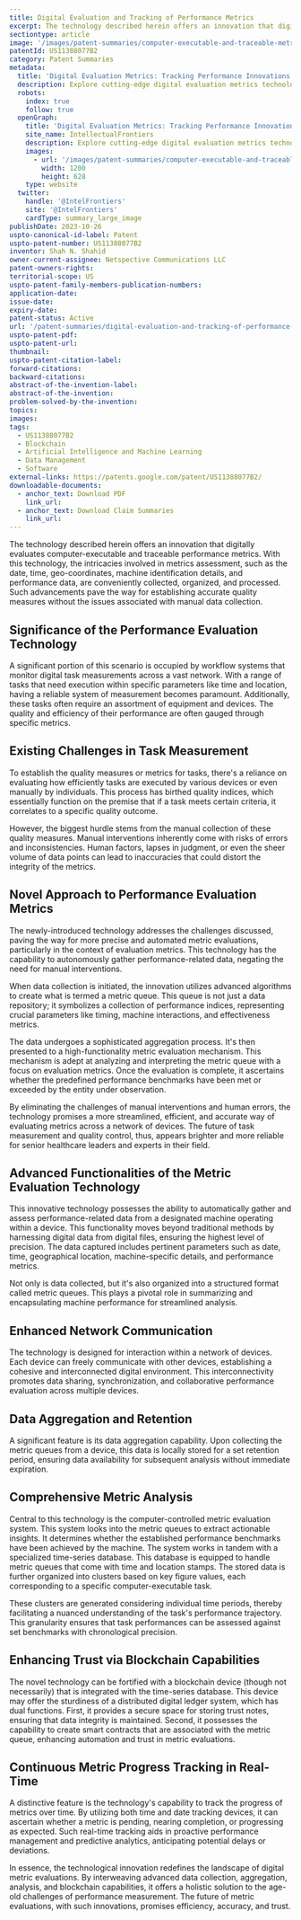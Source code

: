 ```yaml
---
title: Digital Evaluation and Tracking of Performance Metrics
excerpt: The technology described herein offers an innovation that digitally evaluates computer-executable and traceable performance metrics.
sectiontype: article
image: '/images/patent-summaries/computer-executable-and-traceable-metric-queues-system.webp'
patentId: US11388077B2
category: Patent Summaries
metadata:
  title: 'Digital Evaluation Metrics: Tracking Performance Innovations'
  description: Explore cutting-edge digital evaluation metrics technology for accurate performance tracking. Enhance quality measures with automated assessment. Learn more.
  robots:
    index: true
    follow: true
  openGraph:
    title: 'Digital Evaluation Metrics: Tracking Performance Innovations | IntellectualFrontiers'
    site_name: IntellectualFrontiers
    description: Explore cutting-edge digital evaluation metrics technology for accurate performance tracking. Enhance quality measures with automated assessment. Learn more.
    images:
      - url: '/images/patent-summaries/computer-executable-and-traceable-metric-queues-system.webp'
        width: 1200
        height: 628
    type: website
  twitter:
    handle: '@IntelFrontiers'
    site: '@IntelFrontiers'
    cardType: summary_large_image
publishDate: 2023-10-26
uspto-canonical-id-label: Patent
uspto-patent-number: US11388077B2
inventor: Shah N. Shahid
owner-current-assignee: Netspective Communications LLC
patent-owners-rights:
territorial-scope: US
uspto-patent-family-members-publication-numbers:
application-date:
issue-date:
expiry-date:
patent-status: Active
url: '/patent-summaries/digital-evaluation-and-tracking-of-performance-metrics'
uspto-patent-pdf:
uspto-patent-url:
thumbnail:
uspto-patent-citation-label:
forward-citations:
backward-citations:
abstract-of-the-invention-label:
abstract-of-the-invention:
problem-solved-by-the-invention:
topics:
images:
tags:
  - US11388077B2
  - Blockchain
  - Artificial Intelligence and Machine Learning
  - Data Management
  - Software
external-links: https://patents.google.com/patent/US11388077B2/
downloadable-documents:
  - anchor_text: Download PDF
    link_url:
  - anchor_text: Download Claim Summaries
    link_url:
---
```


The technology described herein offers an innovation that digitally evaluates computer-executable and traceable performance metrics. With this technology, the intricacies involved in metrics assessment, such as the date, time, geo-coordinates, machine identification details, and performance data, are conveniently collected, organized, and processed. Such advancements pave the way for establishing accurate quality measures without the issues associated with manual data collection.

## Significance of the Performance Evaluation Technology

A significant portion of this scenario is occupied by workflow systems that monitor digital task measurements across a vast network. With a range of tasks that need execution within specific parameters like time and location, having a reliable system of measurement becomes paramount. Additionally, these tasks often require an assortment of equipment and devices. The quality and efficiency of their performance are often gauged through specific metrics.

## Existing Challenges in Task Measurement

To establish the quality measures or metrics for tasks, there's a reliance on evaluating how efficiently tasks are executed by various devices or even manually by individuals. This process has birthed quality indices, which essentially function on the premise that if a task meets certain criteria, it correlates to a specific quality outcome.

However, the biggest hurdle stems from the manual collection of these quality measures. Manual interventions inherently come with risks of errors and inconsistencies. Human factors, lapses in judgment, or even the sheer volume of data points can lead to inaccuracies that could distort the integrity of the metrics.

## Novel Approach to Performance Evaluation Metrics

The newly-introduced technology addresses the challenges discussed, paving the way for more precise and automated metric evaluations, particularly in the context of evaluation metrics. This technology has the capability to autonomously gather performance-related data, negating the need for manual interventions.

When data collection is initiated, the innovation utilizes advanced algorithms to create what is termed a metric queue. This queue is not just a data repository; it symbolizes a collection of performance indices, representing crucial parameters like timing, machine interactions, and effectiveness metrics.

The data undergoes a sophisticated aggregation process. It's then presented to a high-functionality metric evaluation mechanism. This mechanism is adept at analyzing and interpreting the metric queue with a focus on evaluation metrics. Once the evaluation is complete, it ascertains whether the predefined performance benchmarks have been met or exceeded by the entity under observation.

By eliminating the challenges of manual interventions and human errors, the technology promises a more streamlined, efficient, and accurate way of evaluating metrics across a network of devices. The future of task measurement and quality control, thus, appears brighter and more reliable for senior healthcare leaders and experts in their field.

## Advanced Functionalities of the Metric Evaluation Technology

This innovative technology possesses the ability to automatically gather and assess performance-related data from a designated machine operating within a device. This functionality moves beyond traditional methods by harnessing digital data from digital files, ensuring the highest level of precision. The data captured includes pertinent parameters such as date, time, geographical location, machine-specific details, and performance metrics.

Not only is data collected, but it's also organized into a structured format called metric queues. This plays a pivotal role in summarizing and encapsulating machine performance for streamlined analysis.

## Enhanced Network Communication

The technology is designed for interaction within a network of devices. Each device can freely communicate with other devices, establishing a cohesive and interconnected digital environment. This interconnectivity promotes data sharing, synchronization, and collaborative performance evaluation across multiple devices.

## Data Aggregation and Retention

A significant feature is its data aggregation capability. Upon collecting the metric queues from a device, this data is locally stored for a set retention period, ensuring data availability for subsequent analysis without immediate expiration.

## Comprehensive Metric Analysis

Central to this technology is the computer-controlled metric evaluation system. This system looks into the metric queues to extract actionable insights. It determines whether the established performance benchmarks have been achieved by the machine. The system works in tandem with a specialized time-series database. This database is equipped to handle metric queues that come with time and location stamps. The stored data is further organized into clusters based on key figure values, each corresponding to a specific computer-executable task.

These clusters are generated considering individual time periods, thereby facilitating a nuanced understanding of the task's performance trajectory. This granularity ensures that task performances can be assessed against set benchmarks with chronological precision.

## Enhancing Trust via Blockchain Capabilities

The novel technology can be fortified with a blockchain device (though not necessarily) that is integrated with the time-series database. This device may offer the sturdiness of a distributed digital ledger system, which has dual functions. First, it provides a secure space for storing trust notes, ensuring that data integrity is maintained. Second, it possesses the capability to create smart contracts that are associated with the metric queue, enhancing automation and trust in metric evaluations.

## Continuous Metric Progress Tracking in Real-Time

A distinctive feature is the technology's capability to track the progress of metrics over time. By utilizing both time and date tracking devices, it can ascertain whether a metric is pending, nearing completion, or progressing as expected. Such real-time tracking aids in proactive performance management and predictive analytics, anticipating potential delays or deviations.

In essence, the technological innovation redefines the landscape of digital metric evaluations. By interweaving advanced data collection, aggregation, analysis, and blockchain capabilities, it offers a holistic solution to the age-old challenges of performance measurement. The future of metric evaluations, with such innovations, promises efficiency, accuracy, and trust.
